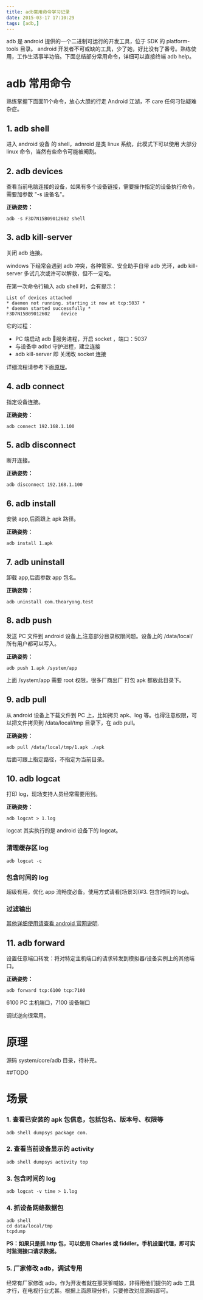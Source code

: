 ```yaml
---
title: adb常用命令学习记录
date: 2015-03-17 17:10:29
tags: [adb,]
---
```


adb 是 android 提供的一个二进制可运行的开发工具，位于 SDK 的 platform-tools 目录。 android 开发者不可或缺的工具，少了她，好比没有了番号。熟练使用，工作生活事半功倍。下面总结部分常用命令，详细可以直接终端 adb help。

<!-- more -->

# adb 常用命令

熟练掌握下面面11个命令，放心大胆的行走 Android 江湖，不 care 任何刁钻疑难杂症。

## 1. adb shell

进入 android 设备 的 shell，adnroid 是类 linux 系统，此模式下可以使用 大部分 linux 命令，当然有些命令可能被阉割。

## 2. adb devices

查看当前电脑连接的设备，如果有多个设备链接，需要操作指定的设备执行命令，需要加参数 "-s 设备名"。

**正确姿势：**

``` shell
adb -s F3D7N15B09012602 shell
```



## 3. adb kill-server

关闭 adb 连接。

windows 下经常会遇到 adb 冲突，各种管家、安全助手自带 adb 光环，adb kill-server 多试几次或许可以解救，但不一定哈。

在第一次命令行输入 adb shell 时，会有提示：

``` shell
List of devices attached
* daemon not running. starting it now at tcp:5037 *
* daemon started successfully *
F3D7N15B09012602	device
```

它的过程：

- PC 端启动 adb 服务进程，开启 socket ，端口：5037
- 与设备中 adbd 守护进程，建立连接
- adb kill-server 即 关闭改 socket 连接

详细流程请参考下面[原理](#原理)。


## 4. adb connect

指定设备连接。

**正确姿势：**

``` shell
adb connect 192.168.1.100
```



## 5.  adb disconnect

断开连接。

**正确姿势：**

``` shell
adb disconnect 192.168.1.100
```



## 6. adb install 

安装 app,后面跟上 apk 路径。

**正确姿势：**

```shell
adb install 1.apk
```

## 7. adb  uninstall 

卸载 app,后面参数  app 包名。

**正确姿势：**

```shell
adb uninstall com.thearyong.test
```

## 8. adb push 

发送 PC 文件到 android 设备上,注意部分目录权限问题。设备上的 /data/local/ 所有用户都可以写入。

**正确姿势：**

```shell
adb push 1.apk /system/app
```

上面 /system/app 需要 root 权限，很多厂商出厂 打包 apk 都放此目录下。

## 9. adb pull

从 android  设备上下载文件到 PC 上，比如拷贝 apk、log 等。也得注意权限，可以把文件拷贝到 /data/local/tmp 目录下，在 adb pull。

**正确姿势：**

```shell
adb pull /data/local/tmp/1.apk ./apk
```

后面可跟上指定路径，不指定为当前目录。

## 10. adb logcat

打印 log，现场支持人员经常需要用到。

**正确姿势：**

```shell
adb logcat > 1.log
```

logcat 其实执行的是 android 设备下的 logcat。

### 清理缓存区 log

``` shell
adb logcat -c
```

### 包含时间的 log

超级有用，优化 app 流畅度必备。使用方式请看[场景3](#3. 包含时间的 log)。

### 过滤输出



[其他详细使用请查看 android 官网说明](https://developer.android.com/studio/command-line/logcat.html?hl=zh-cn).


## 11. adb forward

设置任意端口转发：将对特定主机端口的请求转发到模拟器/设备实例上的其他端口。

**正确姿势：**

```shell
adb forward tcp:6100 tcp:7100
```

6100 PC 主机端口，7100 设备端口

调试逆向很常用。

# 原理

源码 system/core/adb 目录，待补充。

##TODO

# 场景

### 1. 查看已安装的 apk 包信息，包括包名、版本号、权限等
``` shell
adb shell dumpsys package com.
```

### 2. 查看当前设备显示的 activity
``` shell
adb shell dumpsys activity top
```

### 3. 包含时间的 log
``` shell
adb logcat -v time > 1.log
```
### 4. 抓设备网络数据包

``` shell
adb shell
cd data/local/tmp
tcpdump
```



**PS：如果只是抓 http 包，可以使用 Charles 或 fiddler。手机设置代理，即可实时监测接口请求数据。**

### 5. 厂家修改 adb，调试专用

经常有厂家修改 adb，作为开发者就在那哭爹喊娘，非得用他们提供的 adb 工具才行，在电视行业尤甚。根据上面原理分析，只要修改对应源码即可。